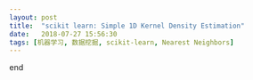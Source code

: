 ```yaml
---
layout: post
title:  "scikit learn: Simple 1D Kernel Density Estimation"
date:   2018-07-27 15:56:30
tags: [机器学习, 数据挖掘, scikit-learn, Nearest Neighbors]
---
```



end
